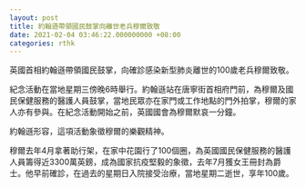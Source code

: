 ```yaml
---
layout: post
title: 約翰遜帶領國民鼓掌向離世老兵穆爾致敬
date: 2021-02-04 03:46:22.000000000 +08:00
categories: rthk
---
```


英國首相約翰遜帶領國民鼓掌，向確診感染新型肺炎離世的100歲老兵穆爾致敬。

紀念活動在當地星期三傍晚6時舉行。約翰遜站在唐寧街首相府門前，為穆爾及國民保健服務的醫護人員鼓掌，當地民眾亦在家門或工作地點的門外拍掌，穆爾的家人亦有參與。在紀念活動開始之前，英國國會為穆爾默哀一分鐘。

約翰遜形容，這項活動象徵穆爾的樂觀精神。

穆爾去年4月拿著助行架，在家中花園行了100個圈，為英國國民保健服務的醫護人員籌得近3300萬英鎊，成為國家抗疫堅毅的象徵，去年7月獲女王冊封為爵士。他早前確診，在過去的星期日入院接受治療，當地星期二逝世，享年100歲。
